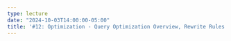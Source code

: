 ```yaml
---
type: lecture
date: "2024-10-03T14:00:00-05:00"
title: '#12: Optimization - Query Optimization Overview, Rewrite Rules'
---
```


